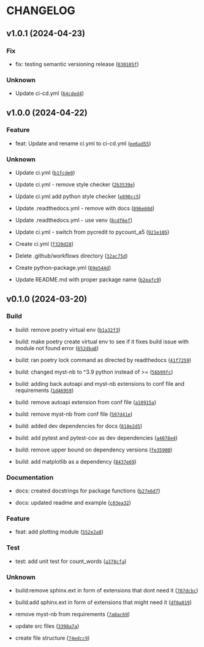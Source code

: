 # CHANGELOG



## v1.0.1 (2024-04-23)

### Fix

* fix: testing semantic versioning release ([`030105f`](https://github.com/jjadeb/pycount_a5/commit/030105f568beee67508672c9ff2814bad23f905c))

### Unknown

* Update ci-cd.yml ([`64cded4`](https://github.com/jjadeb/pycount_a5/commit/64cded4e4e618034e628a22bc41ed44c019bb682))


## v1.0.0 (2024-04-22)

### Feature

* feat: Update and rename ci.yml to ci-cd.yml ([`ee6ad55`](https://github.com/jjadeb/pycount_a5/commit/ee6ad5525a3ab29980b5a43f75090dd27aa681fa))

### Unknown

* Update ci.yml ([`b1fcde0`](https://github.com/jjadeb/pycount_a5/commit/b1fcde029eb43f0672e02c4d578768cf4082b2e9))

* Update ci.yml - remove style checker ([`2b3539e`](https://github.com/jjadeb/pycount_a5/commit/2b3539ed9ae73078d3be6bdb71557f8a932f9f0d))

* Update ci.yml add python style checker ([`e890cc5`](https://github.com/jjadeb/pycount_a5/commit/e890cc57b4363d7eb911770fe5c4ece7785d4343))

* Update .readthedocs.yml - remove with docs ([`896e60d`](https://github.com/jjadeb/pycount_a5/commit/896e60d3ebc0b6b38f6af9fea1a843c9612339e9))

* Update .readthedocs.yml - use venv ([`8cdf6ef`](https://github.com/jjadeb/pycount_a5/commit/8cdf6efb8a931a4aa5e23bff1e27cd3b8c214b93))

* Update ci.yml - switch from pycredit to pycount_a5 ([`921e105`](https://github.com/jjadeb/pycount_a5/commit/921e105a9950ac103a0832577cc2952730e840b3))

* Create ci.yml ([`f320d28`](https://github.com/jjadeb/pycount_a5/commit/f320d2855ef7d41ae56f45c245e1c77aae94cef0))

* Delete .github/workflows directory ([`32ac75d`](https://github.com/jjadeb/pycount_a5/commit/32ac75d609628ef549ae16d89bdb7c77662975fa))

* Create python-package.yml ([`69e544d`](https://github.com/jjadeb/pycount_a5/commit/69e544dcc312779b2f8162864bd27b2b64a58f0a))

* Update README.md with proper package name ([`b2eafc9`](https://github.com/jjadeb/pycount_a5/commit/b2eafc969e2e67061a74852994bffe9a57b5393b))


## v0.1.0 (2024-03-20)

### Build

* build: remove  poetry  virtual env ([`b1a32f3`](https://github.com/jjadeb/pycount_a5/commit/b1a32f38cb9262d4aed9572276d67acbc62cdf22))

* build: make poetry create virtual env to see if it fixes build issue with module not found error ([`652dba8`](https://github.com/jjadeb/pycount_a5/commit/652dba8e3f09b4980668f201b0e9fad3bc66d6a1))

* build: ran poetry lock command as directed by readthedocs ([`41f7259`](https://github.com/jjadeb/pycount_a5/commit/41f72599e40209e1b26211a10aeadd63c08be4cc))

* build: changed myst-nb to ^3.9 python instead of &gt;= ([`56b99fc`](https://github.com/jjadeb/pycount_a5/commit/56b99fccf9e7a439ac06791422d06b1195263e0d))

* build: adding back autoapi and myst-nb extensions to conf file and requirements ([`1d46959`](https://github.com/jjadeb/pycount_a5/commit/1d469597d95f25ec2321b483a1af38752fac227b))

* build: remove autoapi extension from conf file ([`a10915a`](https://github.com/jjadeb/pycount_a5/commit/a10915a4106c82ec924349a59ff1d4a7b603a1cc))

* build: remove myst-nb from conf file ([`597d41e`](https://github.com/jjadeb/pycount_a5/commit/597d41e48294372cce5584ace8efb173a026351a))

* build: added dev dependencies for docs ([`818e2d5`](https://github.com/jjadeb/pycount_a5/commit/818e2d59cd07780f6e244b6a756aa1cab824832a))

* build: add pytest and pytest-cov as dev dependencies ([`a4078e4`](https://github.com/jjadeb/pycount_a5/commit/a4078e4c3a258bbad16417d213edad6d876a40d7))

* build: remove upper bound on dependency versions ([`fe35900`](https://github.com/jjadeb/pycount_a5/commit/fe35900ad07a2bda999d3bc157bfca4d137c7154))

* build: add matplotlib as a dependency ([`8437e69`](https://github.com/jjadeb/pycount_a5/commit/8437e69bf42ad158aa911f637ab8f9af0d0ea058))

### Documentation

* docs: created docstrings for package functions ([`b27e6d7`](https://github.com/jjadeb/pycount_a5/commit/b27e6d7c663e4d4d33e23135bf6d403dc32d92c3))

* docs: updated readme and example ([`c03ea32`](https://github.com/jjadeb/pycount_a5/commit/c03ea329568646aafcaec938b68ab199f994bd80))

### Feature

* feat: add plotting module ([`552e2a8`](https://github.com/jjadeb/pycount_a5/commit/552e2a8ea9984d9c1ba1e8c81b37519be1d87fb6))

### Test

* test: add unit test for count_words ([`a378cfa`](https://github.com/jjadeb/pycount_a5/commit/a378cfa5111ae62f8c3e80b87459703f9f72d710))

### Unknown

* build:remove sphinx.ext in form of extensions that dont need it ([`787dcbc`](https://github.com/jjadeb/pycount_a5/commit/787dcbc94820b8d2ba4e9f50ba5dfcb0b59017f4))

* build:add sphinx.ext in form of extensions that might need it ([`df0a019`](https://github.com/jjadeb/pycount_a5/commit/df0a019447da6f42ba3cbfdf7bc96d877cb1ce6e))

* remove myst-nb from requirements ([`7a0ac69`](https://github.com/jjadeb/pycount_a5/commit/7a0ac69323b434be41d222e4e56b837db2e8e0b0))

* update src files ([`3398a7a`](https://github.com/jjadeb/pycount_a5/commit/3398a7adcedfdd91f43601cd9ba522d8d1938e06))

* create file structure ([`74edcc9`](https://github.com/jjadeb/pycount_a5/commit/74edcc964f3dabd8ac7588b4cd8e151645a8d1bc))
